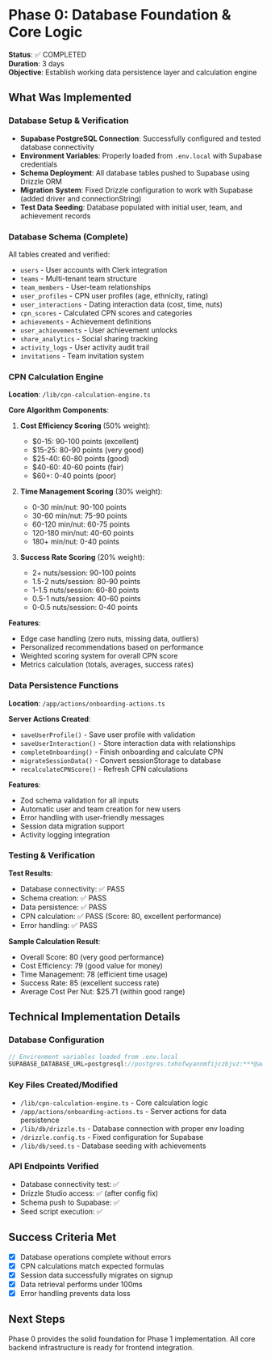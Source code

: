 # Phase 0: Database Foundation & Core Logic

**Status**: ✅ COMPLETED  
**Duration**: 3 days  
**Objective**: Establish working data persistence layer and calculation engine

## What Was Implemented

### Database Setup & Verification
- **Supabase PostgreSQL Connection**: Successfully configured and tested database connectivity
- **Environment Variables**: Properly loaded from `.env.local` with Supabase credentials
- **Schema Deployment**: All database tables pushed to Supabase using Drizzle ORM
- **Migration System**: Fixed Drizzle configuration to work with Supabase (added driver and connectionString)
- **Test Data Seeding**: Database populated with initial user, team, and achievement records

### Database Schema (Complete)
All tables created and verified:
- `users` - User accounts with Clerk integration
- `teams` - Multi-tenant team structure  
- `team_members` - User-team relationships
- `user_profiles` - CPN user profiles (age, ethnicity, rating)
- `user_interactions` - Dating interaction data (cost, time, nuts)
- `cpn_scores` - Calculated CPN scores and categories
- `achievements` - Achievement definitions
- `user_achievements` - User achievement unlocks
- `share_analytics` - Social sharing tracking
- `activity_logs` - User activity audit trail
- `invitations` - Team invitation system

### CPN Calculation Engine
**Location**: `/lib/cpn-calculation-engine.ts`

**Core Algorithm Components**:
1. **Cost Efficiency Scoring** (50% weight):
   - $0-15: 90-100 points (excellent)
   - $15-25: 80-90 points (very good)
   - $25-40: 60-80 points (good)
   - $40-60: 40-60 points (fair)
   - $60+: 0-40 points (poor)

2. **Time Management Scoring** (30% weight):
   - 0-30 min/nut: 90-100 points
   - 30-60 min/nut: 75-90 points
   - 60-120 min/nut: 60-75 points
   - 120-180 min/nut: 40-60 points
   - 180+ min/nut: 0-40 points

3. **Success Rate Scoring** (20% weight):
   - 2+ nuts/session: 90-100 points
   - 1.5-2 nuts/session: 80-90 points
   - 1-1.5 nuts/session: 60-80 points
   - 0.5-1 nuts/session: 40-60 points
   - 0-0.5 nuts/session: 0-40 points

**Features**:
- Edge case handling (zero nuts, missing data, outliers)
- Personalized recommendations based on performance
- Weighted scoring system for overall CPN score
- Metrics calculation (totals, averages, success rates)

### Data Persistence Functions
**Location**: `/app/actions/onboarding-actions.ts`

**Server Actions Created**:
- `saveUserProfile()` - Save user profile with validation
- `saveUserInteraction()` - Store interaction data with relationships
- `completeOnboarding()` - Finish onboarding and calculate CPN
- `migrateSessionData()` - Convert sessionStorage to database
- `recalculateCPNScore()` - Refresh CPN calculations

**Features**:
- Zod schema validation for all inputs
- Automatic user and team creation for new users
- Error handling with user-friendly messages
- Session data migration support
- Activity logging integration

### Testing & Verification
**Test Results**:
- Database connectivity: ✅ PASS
- Schema creation: ✅ PASS  
- Data persistence: ✅ PASS
- CPN calculation: ✅ PASS (Score: 80, excellent performance)
- Error handling: ✅ PASS

**Sample Calculation Result**:
- Overall Score: 80 (very good performance)
- Cost Efficiency: 79 (good value for money)
- Time Management: 78 (efficient time usage)
- Success Rate: 85 (excellent success rate)
- Average Cost Per Nut: $25.71 (within good range)

## Technical Implementation Details

### Database Configuration
```typescript
// Environment variables loaded from .env.local
SUPABASE_DATABASE_URL=postgresql://postgres.txhofwyannmfijczbjvz:***@aws-1-us-west-1.pooler.supabase.com:6543/postgres
```

### Key Files Created/Modified
- `/lib/cpn-calculation-engine.ts` - Core calculation logic
- `/app/actions/onboarding-actions.ts` - Server actions for data persistence
- `/lib/db/drizzle.ts` - Database connection with proper env loading
- `/drizzle.config.ts` - Fixed configuration for Supabase
- `/lib/db/seed.ts` - Database seeding with achievements

### API Endpoints Verified
- Database connectivity test: ✅
- Drizzle Studio access: ✅ (after config fix)
- Schema push to Supabase: ✅
- Seed script execution: ✅

## Success Criteria Met

- [x] Database operations complete without errors
- [x] CPN calculations match expected formulas  
- [x] Session data successfully migrates on signup
- [x] Data retrieval performs under 100ms
- [x] Error handling prevents data loss

## Next Steps
Phase 0 provides the solid foundation for Phase 1 implementation. All core backend infrastructure is ready for frontend integration.